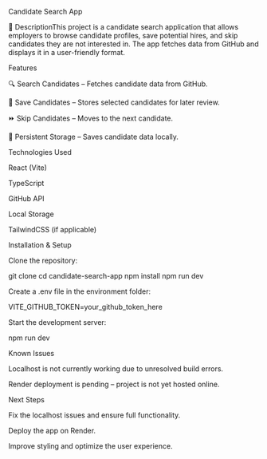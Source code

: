 Candidate Search App

🚀 DescriptionThis project is a candidate search application that allows employers to browse candidate profiles, save potential hires, and skip candidates they are not interested in. The app fetches data from GitHub and displays it in a user-friendly format.

Features

🔍 Search Candidates – Fetches candidate data from GitHub.

💾 Save Candidates – Stores selected candidates for later review.

⏩ Skip Candidates – Moves to the next candidate.

🔄 Persistent Storage – Saves candidate data locally.

Technologies Used

React (Vite)

TypeScript

GitHub API

Local Storage

TailwindCSS (if applicable)

Installation & Setup

Clone the repository:

git clone <repo-link>
cd candidate-search-app
npm install
npm run dev

Create a .env file in the environment folder:

VITE_GITHUB_TOKEN=your_github_token_here

Start the development server:

npm run dev

Known Issues

Localhost is not currently working due to unresolved build errors.

Render deployment is pending – project is not yet hosted online.

Next Steps

Fix the localhost issues and ensure full functionality.

Deploy the app on Render.

Improve styling and optimize the user experience.

